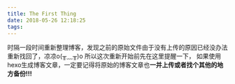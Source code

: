 ```yaml
---
title: The First Thing
date: 2018-05-26 12:18:25
tags:
---
```

时隔一段时间重新整理博客，发现之前的原始文件由于没有上传的原因已经没办法重新找回了，凉凉o(╥﹏╥)o
所以这次重新开始前先在这里提醒一下， 如果使用hexo生成博客文章，一定要记得将原始的博客文章也<b>一并上传或者找个其他的地方备份!!!</b>